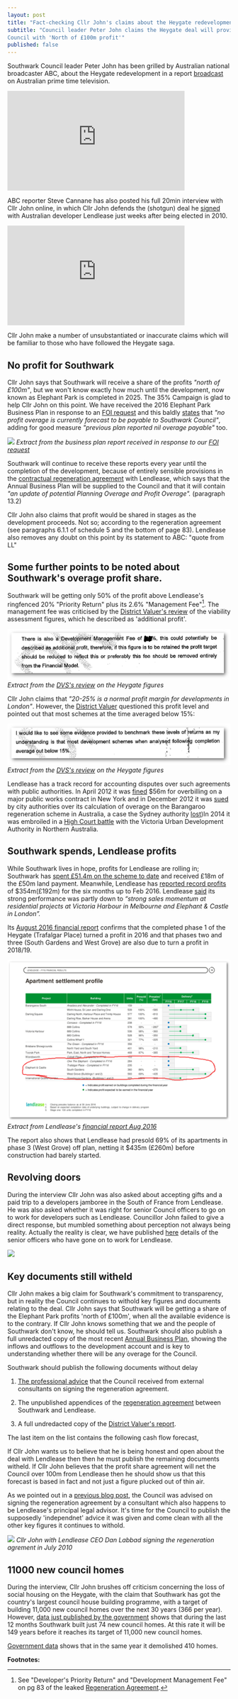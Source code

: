 ```yaml
---
layout: post
title: "Fact-checking Cllr John's claims about the Heygate redevelopment"
subtitle: "Council leader Peter John claims the Heygate deal will provide the 
Council with 'North of £100m profit'"
published: false
---
```

Southwark Council leader Peter John has been grilled by Australian national broadcaster 
ABC, about the Heygate redevelopment in a report [broadcast](http://www.abc.net.au/news/2016-11-11/homes-for-profit-not-people./8019560) on Australian prime time television.

<iframe width="400" height="225" 
src="https://www.youtube.com/embed/3ZrDvxOAV5A" align="center" frameborder="0" 
allowfullscreen></iframe>

ABC reporter Steve Cannane has also posted his full 20min interview with Cllr John online, in which Cllr John defends the (shotgun) deal he [signed](http://www.london-se1.co.uk/news/view/4712) with Australian developer Lendlease just weeks after being elected in 2010.

<iframe width="400" height="225" 
src="https://www.youtube.com/embed/gq_QpqIArGg" align="center" frameborder="0" 
allowfullscreen></iframe>

Cllr John make a number of unsubstantiated or inaccurate claims which will be familiar to those who have followed the Heygate saga. 

## No profit for Southwark
Cllr John says that Southwark will receive a share of the profits _"north of £100m"_, but we won't know exactly how much until the development, now known as Elephant Park is completed in 2025. The 35% Campaign is glad to help Cllr John on this point. We have received the 2016 Elephant Park Business Plan in response to an [FOI request](https://www.whatdotheyknow.com/request/heygate_estate_regeneration_annu) and this baldly [states](http://35percent.org/2016-05-11-no-profit-share-the-true-value-of-the-heygate-regeneration/) that _"no profit overage is currently forecast to be payable to Southwark Council"_, adding for good measure _"previous plan reported nil overage payable"_ too.

![](http://35percent.org/img/ElephantParkBusinessPlanFeb2016.png)
*Extract from the business plan report received in response to our [FOI request](https://www.whatdotheyknow.com/request/heygate_estate_regeneration_annu)*

Southwark will continue to receive these reports every year until the completion of the development, because of entirely sensible provisions in the [contractual regeneration agreement](https://southwarknotes.files.wordpress.com/2013/02/ra.pdf) with Lendlease, which says that the Annual Business Plan will be supplied to the Council and that it will contain _"an update of potential Planning Overage and Profit Overage"._ (paragraph 13.2)

Cllr John also claims that profit would be shared in stages as the development proceeds.
Not so; according to the regeneration agreement (see paragraphs 6.1.1 of schedule 5 and the bottom of page 83). Lendlease also removes any doubt on this point by its statement to ABC: "quote from LL"

## Some further points to be noted about Southwark's overage profit share.
Southwark will be getting only 50% of the profit above Lendlease's ringfenced 20% "Priority Return" plus its 2.6% "Management Fee"[^1]. The management fee was criticised by the [District Valuer's review](http://crappistmartin.github.io/images/DVSreport_HeygateOutline.pdf) of the viability assessment figures, which he described as 'additional profit'.

![](/img/DVSreport_managementfee.png)
*Extract from the [DVS's review](http://crappistmartin.github.io/images/DVSreport_HeygateOutline.pdf) on the Heygate figures*

Cllr John claims that _"20-25% is a normal profit margin for developments in London"_. However, the [District Valuer](https://www.gov.uk/government/organisations/district-valuer-services-dvs/about) questioned this profit level and pointed out that most schemes at the time averaged below 15%:

![](/img/DVSacceptablereturn.png)
*Extract from the [DVS's review](http://crappistmartin.github.io/images/DVSreport_HeygateOutline.pdf) on the Heygate figures*

Lendlease has a track record for accounting disputes over such agreements with public authorities. In April 2012 it was [fined](http://www.nytimes.com/2012/04/25/nyregion/lend-lease-expected-to-admit-to-fraud-scheme.html) $56m for overbilling on a major public works contract in New York and in December 2012 it was [sued](http://www.smh.com.au/nsw/valuation-dispute-poses-threat-to-1b-return-from-barangaroo-20121206-2ay9e.html) by city authorities over its calculation of overage on the Barangaroo regeneration scheme in Australia, a case the Sydney authority [lost](http://www.smh.com.au/nsw/barangaroo-public-works-in-doubt-after-government-loses-court-battle-with-lend-lease-20140821-106lke.html))In 2014 it was embroiled in a [High Court battle](http://www.pitcher.com.au/news/lend-lease-decision-impact-property-development-arrangements) with the Victoria Urban Development Authority in Northern Australia.

## Southwark spends, Lendlease profits
While Southwark lives in hope, profits for Lendlease are rolling in; Southwark has [spent £51.4m on the scheme to date](http://35percent.org/heygate-regeneration-faq/#decant-costs) and received £18m of the £50m land payment. Meanwhile, Lendlease has [reported record profits](http://www.afr.com/real-estate/commercial/lendlease-firsthalf-net-profit-rises-121pc-to-354-million-20160216-gmvxux) of $354m(£192m) for the six months up to Feb 2016. Lendlease [said](http://www.smh.com.au/business/property/lendlease-reports-a-3538-million-profit-20160216-gmvo2z.html) its strong performance was partly down to _“strong sales momentum at residential projects at Victoria Harbour in Melbourne and Elephant & Castle in London”._

Its [August 2016 financial report](/img/LLfinancialreport_aug2016.pdf) confirms that the completed phase 1 of the Heygate (Trafalgar Place) turned a profit in 2016 and that phases two and three (South Gardens and West Grove) are also due to turn a profit in 2018/19.

![](/img/llprofitprofile.png)
*Extract from Lendlease's [financial report Aug 2016](/img/LLfinancialreport_aug2016.pdf)*

The report also shows that Lendlease had presold 69% of its apartments in phase 3 (West Grove) off plan, netting it $435m (£260m) before construction had barely started. 

## Revolving doors
During the interview Cllr John was also asked about accepting gifts and a paid trip to a developers jamboree in the South of France from Lendlease. He was also asked whether it was right for senior Council officers to go on to work for developers such as Lendlease. Councillor John failed to give a direct response, but mumbled something about perception not always being reality. Actually the reality is clear, we have published [here](http://35percent.org/revolving-doors/) details of the senior officers who have gone on to work for Lendlease. 

![](http://farm9.staticflickr.com/8244/8637497136_d25afc426a.jpg)
## Key documents still witheld
Cllr John makes a big claim for Southwark's commitment to transparency, but in reality the Council continues to withold key figures and documents relating to the deal. Cllr John says that Southwark will be getting a share of the Elephant Park profits 'north of £100m', when all the available evidence is to the contrary. If Cllr John knows something that we and the people of Southwark don't know, he should tell us. Southwark should also publish a full unredacted copy of the most recent [Annual Business Plan](https://www.whatdotheyknow.com/request/heygate_estate_regeneration_annu), showing the inflows and outflows to the development account and is key to understanding whether there will be any overage for the Council.

Southwark should publish the following documents without delay

1. [The professional advice](https://www.whatdotheyknow.com/request/financial_advice_on_signing_rege) that the Council received from external consultants on signing the regeneration agreement.

2. The unpublished appendices of the [regeneration agreement](https://southwarknotes.files.wordpress.com/2013/02/ra.pdf) between Southwark and Lendlease.

3. A full undredacted copy of the [District Valuer's report](http://crappistmartin.github.io/images/DVSreport_HeygateOutline.pdf).

The last item on the list contains the following cash flow forecast, 






If Cllr John wants us to believe that he is being honest and open about the deal with Lendlease then then he must publish the remaining documents witheld. If Cllr John believes that the profit share agreement will net the Council over 100m from Lendlease then he should show us that this forecast is based in fact and not just a figure plucked out of thin air.

As we pointed out in a [previous blog post](http://35percent.org/2016-05-11-no-profit-share-the-true-value-of-the-heygate-regeneration/#advised-by-experts), the Council was advised on signing the regeneration agreement by a consultant which also happens to be Lendlease's principal legal advisor. It's time for the Council to publish the supposedly 'independnet' advice it was given and come clean with all the other key figures it continues to withold.
  
![](http://www.london-se1.co.uk/news/imageuploads/1280161383_62.49.27.213.jpg)
*Cllr John with Lendlease CEO Dan Labbad signing the regeneration agrement in July 2010*

## 11000 new council homes
During the interview, Cllr John brushes off criticism concerning the loss of social housing on the Heygate, with the claim that Southwark has got the country's largest council house building programme, with a target of building 11,000 new council homes over the next 30 years (366 per year).  
However, [data just published by the 
government](https://medium.com/@lukewbarratt/fact-checking-hackney-mayor-philip-glanville-on-social-housing-b3ceeeaf53e3#.149mqus0q) shows that during the last 12 months Southwark built just 74 new council homes. At this rate it will be 149 years before it reaches its target of 11,000 new council homes.
  
[Government 
data](https://www.gov.uk/government/uploads/system/uploads/attachment_data/file/568423/LiveTable_123.xls) shows that in the same year it demolished 410 homes. 


__Footnotes:__

[^1]: See "Developer's Priority Return" and "Development Management Fee" on pg 83 of the leaked [Regeneration Agreement](http://southwarknotes.files.wordpress.com/2013/02/ra.pdf).

